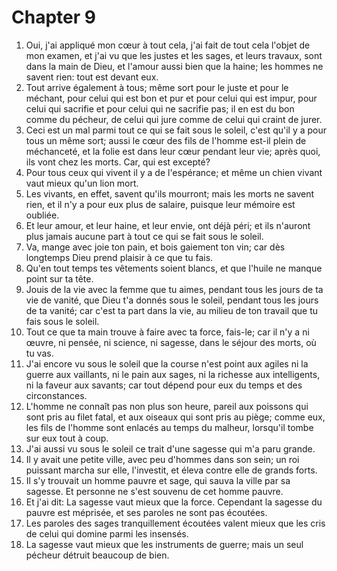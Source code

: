 # Chapter 9

1. Oui, j'ai appliqué mon cœur à tout cela, j'ai fait de tout cela l'objet de mon examen, et j'ai vu que les justes et les sages, et leurs travaux, sont dans la main de Dieu, et l'amour aussi bien que la haine; les hommes ne savent rien: tout est devant eux.
2. Tout arrive également à tous; même sort pour le juste et pour le méchant, pour celui qui est bon et pur et pour celui qui est impur, pour celui qui sacrifie et pour celui qui ne sacrifie pas; il en est du bon comme du pécheur, de celui qui jure comme de celui qui craint de jurer.
3. Ceci est un mal parmi tout ce qui se fait sous le soleil, c'est qu'il y a pour tous un même sort; aussi le cœur des fils de l'homme est-il plein de méchanceté, et la folie est dans leur cœur pendant leur vie; après quoi, ils vont chez les morts. Car, qui est excepté?
4. Pour tous ceux qui vivent il y a de l'espérance; et même un chien vivant vaut mieux qu'un lion mort.
5. Les vivants, en effet, savent qu'ils mourront; mais les morts ne savent rien, et il n'y a pour eux plus de salaire, puisque leur mémoire est oubliée.
6. Et leur amour, et leur haine, et leur envie, ont déjà péri; et ils n'auront plus jamais aucune part à tout ce qui se fait sous le soleil.
7. Va, mange avec joie ton pain, et bois gaiement ton vin; car dès longtemps Dieu prend plaisir à ce que tu fais.
8. Qu'en tout temps tes vêtements soient blancs, et que l'huile ne manque point sur ta tête.
9. Jouis de la vie avec la femme que tu aimes, pendant tous les jours de ta vie de vanité, que Dieu t'a donnés sous le soleil, pendant tous les jours de ta vanité; car c'est ta part dans la vie, au milieu de ton travail que tu fais sous le soleil.
10. Tout ce que ta main trouve à faire avec ta force, fais-le; car il n'y a ni œuvre, ni pensée, ni science, ni sagesse, dans le séjour des morts, où tu vas.
11. J'ai encore vu sous le soleil que la course n'est point aux agiles ni la guerre aux vaillants, ni le pain aux sages, ni la richesse aux intelligents, ni la faveur aux savants; car tout dépend pour eux du temps et des circonstances.
12. L'homme ne connaît pas non plus son heure, pareil aux poissons qui sont pris au filet fatal, et aux oiseaux qui sont pris au piège; comme eux, les fils de l'homme sont enlacés au temps du malheur, lorsqu'il tombe sur eux tout à coup.
13. J'ai aussi vu sous le soleil ce trait d'une sagesse qui m'a paru grande.
14. Il y avait une petite ville, avec peu d'hommes dans son sein; un roi puissant marcha sur elle, l'investit, et éleva contre elle de grands forts.
15. Il s'y trouvait un homme pauvre et sage, qui sauva la ville par sa sagesse. Et personne ne s'est souvenu de cet homme pauvre.
16. Et j'ai dit: La sagesse vaut mieux que la force. Cependant la sagesse du pauvre est méprisée, et ses paroles ne sont pas écoutées.
17. Les paroles des sages tranquillement écoutées valent mieux que les cris de celui qui domine parmi les insensés.
18. La sagesse vaut mieux que les instruments de guerre; mais un seul pécheur détruit beaucoup de bien.

